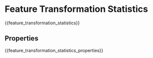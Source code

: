 # Feature Transformation Statistics

{{feature_transformation_statistics}}

## Properties

{{feature_transformation_statistics_properties}}
